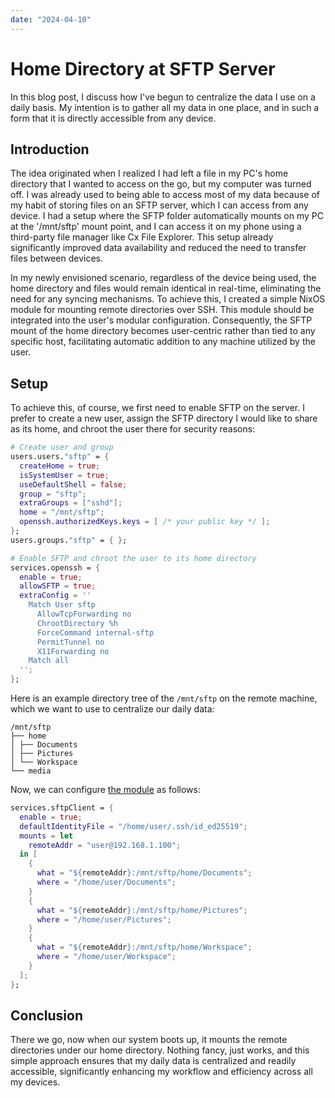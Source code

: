 ```yaml
---
date: "2024-04-10"
---
```


# Home Directory at SFTP Server

In this blog post, I discuss how I've begun to centralize the data I use on a daily basis. My intention is to gather all my data in one place, and in such a form that it is directly accessible from any device.

## Introduction

The idea originated when I realized I had left a file in my PC's home directory that I wanted to access on the go, but my computer was turned off. I was already used to being able to access most of my data because of my habit of storing files on an SFTP server, which I can access from any device. I had a setup where the SFTP folder automatically mounts on my PC at the '/mnt/sftp' mount point, and I can access it on my phone using a third-party file manager like Cx File Explorer. This setup already significantly improved data availability and reduced the need to transfer files between devices.

In my newly envisioned scenario, regardless of the device being used, the home directory and files would remain identical in real-time, eliminating the need for any syncing mechanisms. To achieve this, I created a simple NixOS module for mounting remote directories over SSH. This module should be integrated into the user's modular configuration. Consequently, the SFTP mount of the home directory becomes user-centric rather than tied to any specific host, facilitating automatic addition to any machine utilized by the user.

## Setup

To achieve this, of course, we first need to enable SFTP on the server. I prefer to create a new user, assign the SFTP directory I would like to share as its home, and chroot the user there for security reasons:

```nix
# Create user and group
users.users."sftp" = {
  createHome = true;
  isSystemUser = true;
  useDefaultShell = false;
  group = "sftp";
  extraGroups = ["sshd"];
  home = "/mnt/sftp";
  openssh.authorizedKeys.keys = [ /* your public key */ ];
};
users.groups."sftp" = { };

# Enable SFTP and chroot the user to its home directory
services.openssh = {
  enable = true;
  allowSFTP = true;
  extraConfig = ''
    Match User sftp
      AllowTcpForwarding no
      ChrootDirectory %h
      ForceCommand internal-sftp
      PermitTunnel no
      X11Forwarding no
    Match all
  '';
};
```

Here is an example directory tree of the `/mnt/sftp` on the remote machine, which we want to use to centralize our daily data:
```
/mnt/sftp
├── home
│ ├── Documents
│ ├── Pictures
│ └── Workspace
└── media
```

Now, we can configure [the module](https://github.com/tupakkatapa/nix-config/blob/1e0d42c30f70cd7ffdc0caa563b4e9eaac9055dc/nixosModules/sftp-client.nix) as follows:
```nix
services.sftpClient = {
  enable = true;
  defaultIdentityFile = "/home/user/.ssh/id_ed25519";
  mounts = let
    remoteAddr = "user@192.168.1.100";
  in [
    {
      what = "${remoteAddr}:/mnt/sftp/home/Documents";
      where = "/home/user/Documents";
    }
    {
      what = "${remoteAddr}:/mnt/sftp/home/Pictures";
      where = "/home/user/Pictures";
    }
    {
      what = "${remoteAddr}:/mnt/sftp/home/Workspace";
      where = "/home/user/Workspace";
    }
  ];
};
```

## Conclusion

There we go, now when our system boots up, it mounts the remote directories under our home directory. Nothing fancy, just works, and this simple approach ensures that my daily data is centralized and readily accessible, significantly enhancing my workflow and efficiency across all my devices.

